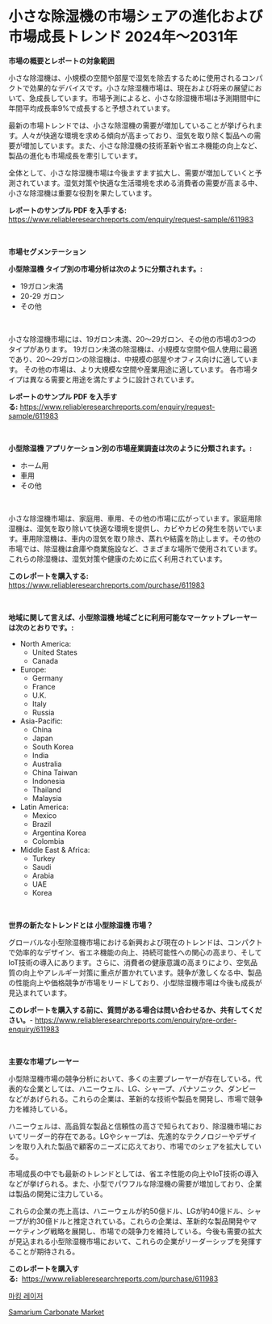 <p><h1>小さな除湿機の市場シェアの進化および市場成長トレンド 2024年～2031年</h1></p><p><strong>市場の概要とレポートの対象範囲</strong></p>
<p><p>小さな除湿機は、小規模の空間や部屋で湿気を除去するために使用されるコンパクトで効果的なデバイスです。小さな除湿機市場は、現在および将来の展望において、急成長しています。市場予測によると、小さな除湿機市場は予測期間中に年間平均成長率9%で成長すると予想されています。</p><p>最新の市場トレンドでは、小さな除湿機の需要が増加していることが挙げられます。人々が快適な環境を求める傾向が高まっており、湿気を取り除く製品への需要が増加しています。また、小さな除湿機の技術革新や省エネ機能の向上など、製品の進化も市場成長を牽引しています。</p><p>全体として、小さな除湿機市場は今後ますます拡大し、需要が増加していくと予測されています。湿気対策や快適な生活環境を求める消費者の需要が高まる中、小さな除湿機は重要な役割を果たしています。</p></p>
<p><strong>レポートのサンプル PDF を入手する:</strong> <a href="https://www.reliableresearchreports.com/enquiry/request-sample/611983">https://www.reliableresearchreports.com/enquiry/request-sample/611983</a></p>
<p>&nbsp;</p>
<p><strong>市場セグメンテーション</strong></p>
<p><strong>小型除湿機 タイプ別の市場分析は次のように分類されます。:</strong></p>
<p><ul><li>19ガロン未満</li><li>20-29 ガロン</li><li>その他</li></ul></p>
<p>&nbsp;</p>
<p><p>小さな除湿機市場には、19ガロン未満、20〜29ガロン、その他の市場の3つのタイプがあります。 19ガロン未満の除湿機は、小規模な空間や個人使用に最適であり、20〜29ガロンの除湿機は、中規模の部屋やオフィス向けに適しています。 その他の市場は、より大規模な空間や産業用途に適しています。 各市場タイプは異なる需要と用途を満たすように設計されています。</p></p>
<p><strong>レポートのサンプル PDF を入手する:</strong>&nbsp;<a href="https://www.reliableresearchreports.com/enquiry/request-sample/611983">https://www.reliableresearchreports.com/enquiry/request-sample/611983</a></p>
<p>&nbsp;</p>
<p><strong> 小型除湿機 アプリケーション別の市場産業調査は次のように分類されます。:</strong></p>
<p><ul><li>ホーム用</li><li>車用</li><li>その他</li></ul></p>
<p>&nbsp;</p>
<p><p>小さな除湿機市場は、家庭用、車用、その他の市場に広がっています。家庭用除湿機は、湿気を取り除いて快適な環境を提供し、カビやカビの発生を防いでいます。車用除湿機は、車内の湿気を取り除き、蒸れや結露を防止します。その他の市場では、除湿機は倉庫や商業施設など、さまざまな場所で使用されています。これらの除湿機は、湿気対策や健康のために広く利用されています。</p></p>
<p><strong>このレポートを購入する:</strong>&nbsp; <a href="https://www.reliableresearchreports.com/purchase/611983">https://www.reliableresearchreports.com/purchase/611983</a></p>
<p>&nbsp;</p>
<p><strong>地域に関して言えば、小型除湿機 地域ごとに利用可能なマーケットプレーヤーは次のとおりです。:</strong></p>
<p><ul>
    <li>
        North America:
        <ul>
            <li>United States</li>
            <li>Canada</li>
        </ul>
    </li>
    <li>
        Europe:
        <ul>
            <li>Germany</li>
            <li>France</li>
            <li>U.K.</li>
            <li>Italy</li>
            <li>Russia</li>
        </ul>
    </li>
    <li>
        Asia-Pacific:
        <ul>
            <li>China</li>
            <li>Japan</li>
            <li>South Korea</li>
            <li>India</li>
            <li>Australia</li>
            <li>China Taiwan</li>
            <li>Indonesia</li>
            <li>Thailand</li>
            <li>Malaysia</li>
        </ul>
    </li>
    <li>
        Latin America:
        <ul>
            <li>Mexico</li>
            <li>Brazil</li>
            <li>Argentina Korea</li>
            <li>Colombia</li>
        </ul>
    </li>
    <li>
        Middle East & Africa:
        <ul>
            <li>Turkey</li>
            <li>Saudi</li>
            <li>Arabia</li>
            <li>UAE</li>
            <li>Korea</li>
        </ul>
    </li>
    </ul></p>
<p>&nbsp;</p>
<p><strong>世界の新たなトレンドとは 小型除湿機 市場？</strong></p>
<p><p>グローバルな小型除湿機市場における新興および現在のトレンドは、コンパクトで効率的なデザイン、省エネ機能の向上、持続可能性への関心の高まり、そしてIoT技術の導入にあります。さらに、消費者の健康意識の高まりにより、空気品質の向上やアレルギー対策に重点が置かれています。競争が激しくなる中、製品の性能向上や価格競争が市場をリードしており、小型除湿機市場は今後も成長が見込まれています。</p></p>
<p><strong>このレポートを購入する前に、質問がある場合は問い合わせるか、共有してください。</strong>- <a href="https://www.reliableresearchreports.com/enquiry/pre-order-enquiry/611983">https://www.reliableresearchreports.com/enquiry/pre-order-enquiry/611983</a></p>
<p>&nbsp;</p>
<p><strong>主要な市場プレーヤー</strong></p>
<p><p>小型除湿機市場の競争分析において、多くの主要プレーヤーが存在している。代表的な企業としては、ハニーウェル、LG、シャープ、パナソニック、ダンビーなどがあげられる。これらの企業は、革新的な技術や製品を開発し、市場で競争力を維持している。</p><p>ハニーウェルは、高品質な製品と信頼性の高さで知られており、除湿機市場においてリーダー的存在である。LGやシャープは、先進的なテクノロジーやデザインを取り入れた製品で顧客のニーズに応えており、市場でのシェアを拡大している。</p><p>市場成長の中でも最新のトレンドとしては、省エネ性能の向上やIoT技術の導入などが挙げられる。また、小型でパワフルな除湿機の需要が増加しており、企業は製品の開発に注力している。</p><p>これらの企業の売上高は、ハニーウェルが約50億ドル、LGが約40億ドル、シャープが約30億ドルと推定されている。これらの企業は、革新的な製品開発やマーケティング戦略を展開し、市場での競争力を維持している。今後も需要の拡大が見込まれる小型除湿機市場において、これらの企業がリーダーシップを発揮することが期待される。</p></p>
<p><strong>このレポートを購入する:</strong>&nbsp;&nbsp;<a href="https://www.reliableresearchreports.com/purchase/611983">https://www.reliableresearchreports.com/purchase/611983</a></p>
<p><p><a href="https://github.com/fernandotryO5lson96765/Market-Research-Report-List-1/blob/main/844524215376.md">마킹 레이저</a></p><p><a href="https://butternut-bug-553.notion.site/Samarium-Carbonate-Market-Research-Report-Provides-Critical-Insights-that-can-help-Shape-Business-De-e2f054d619af4f1c93f471505a4eba8d">Samarium Carbonate Market</a></p></p>